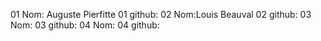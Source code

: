 01 Nom: Auguste Pierfitte
01 github:
02 Nom:Louis Beauval
02 github:
03 Nom:
03 github:
04 Nom:
04 github: